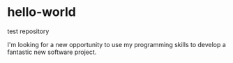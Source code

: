 # hello-world
test repository

I'm looking for a new opportunity to use my programming skills to develop a fantastic new software project.
